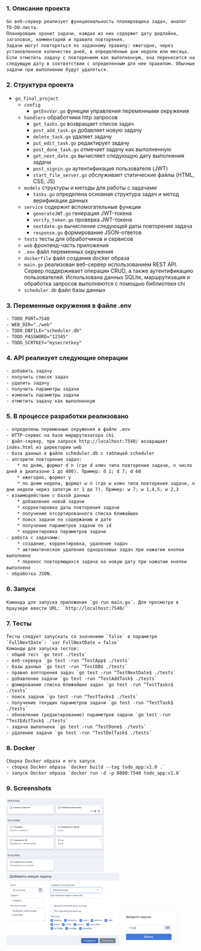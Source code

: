 ### 1. Описание проекта
	Go веб-сервер реализует функциональность планировщика задач, аналог TO-DO-листа.
    Планировщик хранит задачи, каждая из них содержит дату дедлайна, заголовок, комментарий и правило повторения. 
    Задачи могут повторяться по заданному правилу: ежегодно, через установленное количество дней, в определённые дни недели или месяца.
    Если отметить задачу с повторением как выполненную, она переносится на следующую дату в соответствии с определенным для нее правилом. Обычные задачи при выполнении будут удаляться.

### 2. Структура проекта
- `go_final_project`
    - `config`
        * `getEnvVar.go` функции управления переменными окружения
    - `handlers` обработчики http запросов
        * `get_tasks.go` возвращает список задач
        * `post_add_task.go` добавляет новую задачу
        * `delete_task.go` удаляет задачу
        * `put_edit_task.go` редактирует задачу
        * `post_done_task.go` отмечает задачу как выполненную
        * `get_next_date.go` вычисляет следующую дату выполнения задачи
        * `post_signin.go` аутентификация пользователя (JWT)
        * `start_file_server.go` обслуживает статические файлы (HTML, CSS, JS)
    - `models` структуры и методы для работы с задачами
        * `tasks.go` определена основная структура задач и метод верификации данных
    - `service` содержит вспомогательные функции
        * `generateJWT.go` генерация JWT-токена
        * `verify_token.go` проверка JWT-токена
        * `nextdate.go` вычисление следующей даты повторения задача
        * `response.go` формирование JSON-ответов
    - `tests` тесты для обработчиков и сервисов
    - `web` фронтенд-часть приложения
    - `.env` файл переменных окружения
    - `dockerfile` файл создания docker образа
    - `main.go` реализован веб-сервер использованием REST API. Сервер поддерживает операции CRUD, а также аутентификацию пользователей. Использована данных SQLite, маршрутизация и обработка запросов выполняются с помощью библиотеки chi
    - `scheduler.db` файл базы данных

### 3. Переменные окружения в файле .env
    - TODO_PORT=7540
    - WEB_DIR="./web"
    - TODO_DBFILE="scheduler.db"
    - TODO_PASSWORD="12345"
    - TODO_SCRTKEY="mysecretkey"

### 4. API реализует следующие операции
    - добавить задачу
    - получить список задач
    - удалить задачу
    - получить параметры задачи
    - изменить параметры задачи
    - отметить задачу как выполненную

### 5. В процессе разработки реализовано
    - определены переменные окружения в файле .env    
    - HTTP-сервис на базе маршрутизатора chi 
    - файл-сервер, при запросе http://localhost:7540/ возвращает index.html из директории web
    - база данных в файле scheduler.db с таблицей scheduler
    - алгоритм повторение задач:
        * по дням, формат d n (где d ключ типа повторения задачи, n число дней в диапазоне 1 до 400). Пример: d 1; d 7; d 60 
        * ежегодно, формат y
        * по дням недели, формат w n (где w ключ типа повторения задачи, n дни недели через запятую от 1 до 7). Пример: w 7; w 1,4,5; w 2,3 
    - взаимодействие с базой данных
        * добавление новой задачи
        * корректировка даты повторения задачи
        * получение отсортированного списка ближайших 
        * поиск задачи по содержанию и дате
        * получение параметров задачи по id
        * корректировка параметров задачи
    - работа с задачами:
        * создание, корректировка, удаление задач
        * автоматическое удаление одноразовых задач при нажатии кнопки выполнено
        * перенос повторяющихся задача на новую дату при нажатии кнопки выполнено
    - обработка JSON. 

### 6. Запуск
    Команда для запуска приложения `go run main.go`. Для просмотра в браузере ввести URL: `http://localhost:7540/`

### 7. Тесты
	Tесты следует запускать со значением `false` в параметре `FullNextDate`: `var FullNextDate = false`
    Команды для запуска тестов:
    - общий тест `go test ./tests`
    - веб-сервера `go test -run ^TestApp$ ./tests`
    - базы данных `go test -run ^TestDB$ ./tests`
    - правил вопторения задач `go test -run ^TestNextDate$ ./tests`
    - добавление задачи `go test -run ^TestAddTask$ ./tests`
    - фомирование списка ближайших задач `go test -run ^TestTasks$ ./tests`
    - поиск задачи `go test -run ^TestTasks$ ./tests`
    - получение текущих параметров задачи `go test -run ^TestTask$ ./tests`
    - обновление (редактирование) параметров задачи `go test -run ^TestEditTask$ ./tests`
    - задача выполнена `go test -run ^TestDone$ ./tests`
    - удаление задачи `go test -run ^TestDelTask$ ./tests`
		
### 8. Docker
    Сборка Docker образа и его запуск
	- сборка Docker образа `docker build --tag todo_app:v1.0 .`
	- запуск Docker образа `docker run -d -p 8080:7540 todo_app:v1.0`

### 9. Screenshots
<img src="./my/screenshots/scrshot1.png" alt="Список задач" width="260" /> <img src="./my/screenshots/scrshot2.png" alt="Добавить новую задачу" width="300" /> <img src="./my/screenshots/scrshot3.png" alt="Авторизация" width="150" />